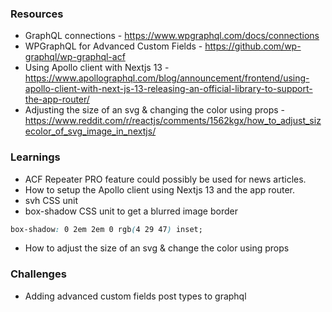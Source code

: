 ### Resources
- GraphQL connections - https://www.wpgraphql.com/docs/connections
- WPGraphQL for Advanced Custom Fields - https://github.com/wp-graphql/wp-graphql-acf
- Using Apollo client with Nextjs 13 - https://www.apollographql.com/blog/announcement/frontend/using-apollo-client-with-next-js-13-releasing-an-official-library-to-support-the-app-router/
- Adjusting the size of an svg & changing the color using props - https://www.reddit.com/r/reactjs/comments/1562kgx/how_to_adjust_sizecolor_of_svg_image_in_nextjs/

### Learnings
- ACF Repeater PRO feature could possibly be used for news articles.
- How to setup the Apollo client using Nextjs 13 and the app router.
- svh CSS unit
- box-shadow CSS unit to get a blurred image border
```css
box-shadow: 0 2em 2em 0 rgb(4 29 47) inset;
```
- How to adjust the size of an svg & change the color using props


### Challenges 
- Adding advanced custom fields post types to graphql
